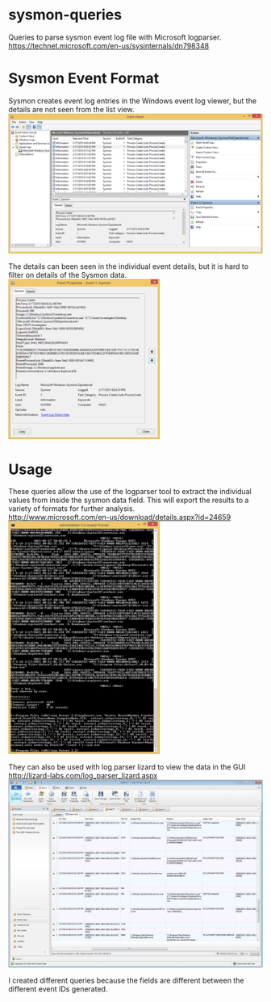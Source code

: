 # sysmon-queries
Queries to parse sysmon event log file with Microsoft logparser.<br>
https://technet.microsoft.com/en-us/sysinternals/dn798348

# Sysmon Event Format
Sysmon creates event log entries in the Windows event log viewer, but the details are not seen from the list view.<br>
<img src="https://github.com/JamesHabben/sysmon-queries/blob/master/images/event-list.PNG" width=600 />

The details can been seen in the individual event details, but it is hard to filter on details of the Sysmon data.<br>
<img src="https://github.com/JamesHabben/sysmon-queries/blob/master/images/event-details.PNG" width=300 />

# Usage
These queries allow the use of the logparser tool to extract the individual values from inside the sysmon data field. This will export the results to a variety of formats for further analysis.<br>
http://www.microsoft.com/en-us/download/details.aspx?id=24659<br>
<img src="https://github.com/JamesHabben/sysmon-queries/blob/master/images/log-parser-cmd.PNG" width=300/>

They can also be used with log parser lizard to view the data in the GUI<br>
http://lizard-labs.com/log_parser_lizard.aspx<br>
<img src="https://github.com/JamesHabben/sysmon-queries/blob/master/images/log-lizard-processes.PNG" width=600 />

I created different queries because the fields are different between the different event IDs generated.
